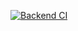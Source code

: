 [![Backend CI](https://github.com/Khallina/NJGSBackend/actions/workflows/node.js.yml/badge.svg)](https://github.com/Khallina/NJGSBackend/actions/workflows/node.js.yml)
